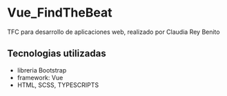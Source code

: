 # Vue_FindTheBeat
TFC para desarrollo de aplicaciones web, realizado por Claudia Rey Benito

## Tecnologias utilizadas
- libreria Bootstrap
- framework: Vue
- HTML, SCSS, TYPESCRIPTS